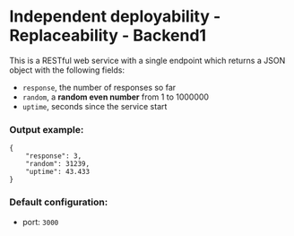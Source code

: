 # Independent deployability - Replaceability - Backend1
This is a RESTful web service with a single endpoint which returns a JSON object with the following fields:
- `response`, the number of responses so far
- `random`, a **random even number** from 1 to 1000000
- `uptime`, seconds since the service start


### Output example:
```
{
    "response": 3,
    "random": 31239,
    "uptime": 43.433
}
```

### Default configuration:
- port: `3000`
